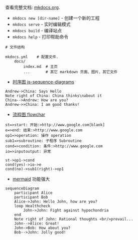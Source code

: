 查看完整文档: [mkdocs.org](http://mkdocs.org).

* `mkdocs new [dir-name]` - 创建一个新的工程
* `mkdocs serve` - 实时编辑模式
* `mkdocs build` - 编译站点
* `mkdocs help` - 打印帮助命令

```
# 文件结构

mkdocs.yml    # 配置文件.
    docs/
        index.md  # 主页
        ...       # 其它 markdown 页面、图片、其它文件
```

* [时序图 js-sequence-diagrams](https://bramp.github.io/js-sequence-diagrams/)
    
```sequence
Andrew->China: Says Hello
Note right of China: China thinks\nabout it
China-->Andrew: How are you?
Andrew->>China: I am good thanks!
```

* [流程图 flowchar](http://flowchart.js.org/)

```flow
st=>start: 开始:>http://www.google.com[blank]
e=>end: 结束:>http://www.google.com
op1=>operation: 操作 operation
sub1=>subroutine: 子程序 Subroutine
cond=>condition: 条件:>http://www.google.com
io=>inputoutput: 异常

st->op1->cond
cond(yes)->io->e
cond(no)->sub1(right)->op1
```

* [mermaid](https://mermaidjs.github.io/demos.html) 功能强大

```mermaid
sequenceDiagram
    participant Alice
    participant Bob
    Alice->John: Hello John, how are you?
    loop Healthcheck
        John->John: Fight against hypochondria
    end
    Note right of John: Rational thoughts <br/>prevail...
    John-->Alice: Great!
    John->Bob: How about you?
    Bob-->John: Jolly good!
```